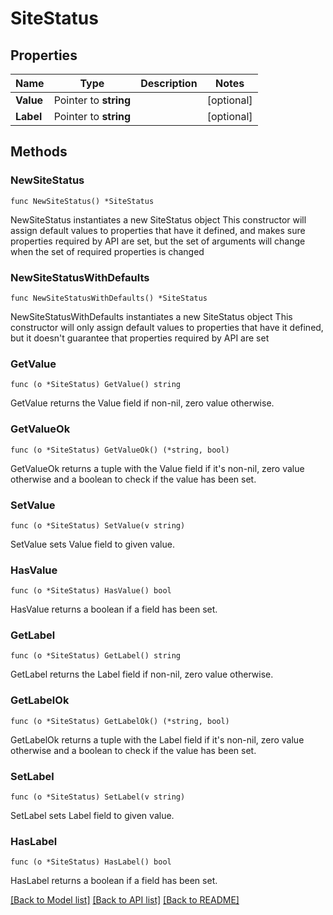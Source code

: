 # SiteStatus

## Properties

Name | Type | Description | Notes
------------ | ------------- | ------------- | -------------
**Value** | Pointer to **string** |  | [optional] 
**Label** | Pointer to **string** |  | [optional] 

## Methods

### NewSiteStatus

`func NewSiteStatus() *SiteStatus`

NewSiteStatus instantiates a new SiteStatus object
This constructor will assign default values to properties that have it defined,
and makes sure properties required by API are set, but the set of arguments
will change when the set of required properties is changed

### NewSiteStatusWithDefaults

`func NewSiteStatusWithDefaults() *SiteStatus`

NewSiteStatusWithDefaults instantiates a new SiteStatus object
This constructor will only assign default values to properties that have it defined,
but it doesn't guarantee that properties required by API are set

### GetValue

`func (o *SiteStatus) GetValue() string`

GetValue returns the Value field if non-nil, zero value otherwise.

### GetValueOk

`func (o *SiteStatus) GetValueOk() (*string, bool)`

GetValueOk returns a tuple with the Value field if it's non-nil, zero value otherwise
and a boolean to check if the value has been set.

### SetValue

`func (o *SiteStatus) SetValue(v string)`

SetValue sets Value field to given value.

### HasValue

`func (o *SiteStatus) HasValue() bool`

HasValue returns a boolean if a field has been set.

### GetLabel

`func (o *SiteStatus) GetLabel() string`

GetLabel returns the Label field if non-nil, zero value otherwise.

### GetLabelOk

`func (o *SiteStatus) GetLabelOk() (*string, bool)`

GetLabelOk returns a tuple with the Label field if it's non-nil, zero value otherwise
and a boolean to check if the value has been set.

### SetLabel

`func (o *SiteStatus) SetLabel(v string)`

SetLabel sets Label field to given value.

### HasLabel

`func (o *SiteStatus) HasLabel() bool`

HasLabel returns a boolean if a field has been set.


[[Back to Model list]](../README.md#documentation-for-models) [[Back to API list]](../README.md#documentation-for-api-endpoints) [[Back to README]](../README.md)


